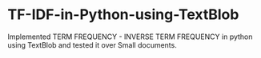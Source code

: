 # TF-IDF-in-Python-using-TextBlob
Implemented TERM FREQUENCY - INVERSE TERM FREQUENCY in python using TextBlob and tested it over Small documents. 
